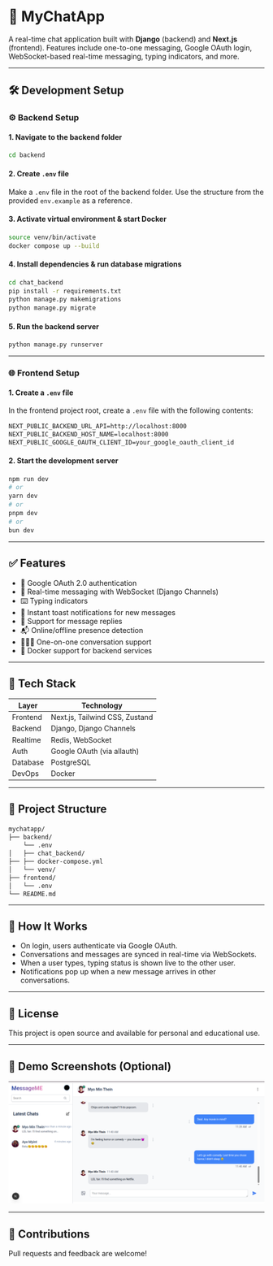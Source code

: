 # 💬 MyChatApp

A real-time chat application built with **Django** (backend) and **Next.js** (frontend). Features include one-to-one messaging, Google OAuth login, WebSocket-based real-time messaging, typing indicators, and more.

---

## 🛠 Development Setup

### ⚙️ Backend Setup

#### 1. Navigate to the backend folder

```bash
cd backend
```

#### 2. Create `.env` file

Make a `.env` file in the root of the backend folder. Use the structure from the provided `env.example` as a reference.

#### 3. Activate virtual environment & start Docker

```bash
source venv/bin/activate
docker compose up --build
```

#### 4. Install dependencies & run database migrations

```bash
cd chat_backend
pip install -r requirements.txt
python manage.py makemigrations
python manage.py migrate
```

#### 5. Run the backend server

```bash
python manage.py runserver
```

---

### 🌐 Frontend Setup

#### 1. Create a `.env` file

In the frontend project root, create a `.env` file with the following contents:

```env
NEXT_PUBLIC_BACKEND_URL_API=http://localhost:8000
NEXT_PUBLIC_BACKEND_HOST_NAME=localhost:8000
NEXT_PUBLIC_GOOGLE_OAUTH_CLIENT_ID=your_google_oauth_client_id
```

#### 2. Start the development server

```bash
npm run dev
# or
yarn dev
# or
pnpm dev
# or
bun dev
```

---

## ✅ Features

- 🔐 Google OAuth 2.0 authentication
- 💬 Real-time messaging with WebSocket (Django Channels)
- ⌨️ Typing indicators
- 🔔 Instant toast notifications for new messages
- 🧵 Support for message replies
- 📬 Online/offline presence detection
- 🧑‍🤝‍🧑 One-on-one conversation support
- 🐳 Docker support for backend services

---

## 🧪 Tech Stack

| Layer    | Technology                     |
| -------- | ------------------------------ |
| Frontend | Next.js, Tailwind CSS, Zustand |
| Backend  | Django, Django Channels        |
| Realtime | Redis, WebSocket               |
| Auth     | Google OAuth (via allauth)     |
| Database | PostgreSQL                     |
| DevOps   | Docker                         |

---

## 📂 Project Structure

```
mychatapp/
├── backend/
    └── .env
│   ├── chat_backend/
├── ├── docker-compose.yml
│   └── venv/
├── frontend/
│   └── .env
└── README.md
```

---

## 🚀 How It Works

- On login, users authenticate via Google OAuth.
- Conversations and messages are synced in real-time via WebSockets.
- When a user types, typing status is shown live to the other user.
- Notifications pop up when a new message arrives in other conversations.

---

## 🧾 License

This project is open source and available for personal and educational use.

---

## 📸 Demo Screenshots (Optional)

![Chat UI](./sceenshots/screenshot_ui.png)

---

## 🙌 Contributions

Pull requests and feedback are welcome!

